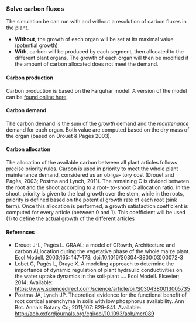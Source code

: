 

### Solve carbon fluxes

The simulation be can run with and without a resolution of carbon fluxes in the plant. 

- **Without**, the growth of each organ will be set at its maximal value (potential growth)
- **With**, carbon will be produced by each segment, then allocated to the different plant organs. The growth of each organ will then be modified if the amount of carbon allocated does not meet the demand. 

#### Carbon production

Carbon production is based on the Farquhar model. A version of the model can be [found online here](http://biocycle.atmos.colostate.edu/shiny/photosynthesis/)

#### Carbon demand 

The carbon demand is the sum of the *growth* demand and the *maintenance* demand for each organ. Both value are computed based on the dry mass of the organ (based on Drouet & Pagès 2003). 

#### Carbon allocation

The allocation of the available carbon between all plant articles follows precise priority rules. Carbon is used in priority to meet the whole plant maintenance demand, considered as an obliga- tory cost (Drouet and Pagès, 2003; Postma and Lynch, 2011). The remaining C is divided between the root and the shoot according to a root- to-shoot C allocation ratio. In the shoot, priority is given to the leaf growth over the stem, while in the roots, priority is defined based on the potential growth rate of each root (sink term). Once this allocation is performed, a growth satisfaction coefficient is computed for every article (between 0 and 1). This coefficient will be used (1) to define the actual growth of the different articles

#### References

- Drouet J-L, Pagès L. GRAAL: a model of GRowth, Architecture and carbon ALlocation during the vegetative phase of the whole maize plant. Ecol Modell. 2003;165: 147–173. doi:10.1016/S0304-3800(03)00072-3
- Lobet G, Pagès L, Draye X. A modeling approach to determine the importance of dynamic regulation of plant hydraulic conductivities on the water uptake dynamics in the soil-plant …. Ecol Modell. Elsevier; 2014; Available: https://www.sciencedirect.com/science/article/pii/S0304380013005735
- Postma JA, Lynch JP. Theoretical evidence for the functional benefit of root cortical aerenchyma in soils with low phosphorus availability. Ann Bot. Annals Botany Co; 2011;107: 829–841. Available: http://aob.oxfordjournals.org/cgi/doi/10.1093/aob/mcr089